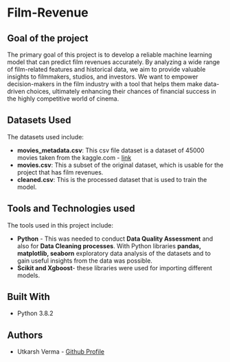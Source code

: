 # Film-Revenue

## Goal of the project
The primary goal of this project is to develop a reliable machine learning model that can predict film revenues accurately. By analyzing a wide range of film-related features and historical data, we aim to provide valuable insights to filmmakers, studios, and investors. We want to empower decision-makers in the film industry with a tool that helps them make data-driven choices, ultimately enhancing their chances of financial success in the highly competitive world of cinema.



## Datasets Used
The datasets used include:
- __movies_metadata.csv__: This csv file dataset is a dataset of 45000 movies taken from the kaggle.com - [link](https://www.kaggle.com/datasets/rounakbanik/the-movies-dataset)
- __movies.csv__: This a subset of the original dataset, which is usable for the project that has film revenues.
- __cleaned.csv__: This is the processed dataset that is used to train the model. 


## Tools and Technologies used
The tools used in this project include:
- __Python__ - This was needed to conduct <b>Data Quality Assessment</b> and also for <b>Data Cleaning processes</b>. With Python libraries <b>pandas, matplotlib, seaborn</b> exploratory data analysis of the datasets and to gain useful insights from the data was possible.
-  __Scikit and Xgboost__- these libraries were used for importing different models.

## Built With
- Python 3.8.2

## Authors
- Utkarsh Verma - [Github Profile](https://github.com/AbhishekGit-hash)
